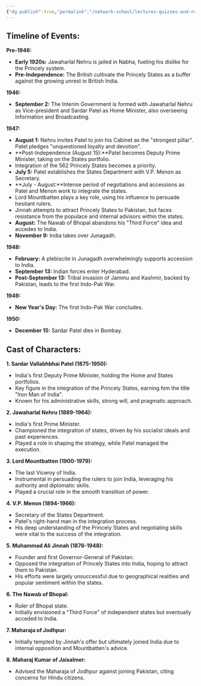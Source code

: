 ```yaml
---
{"dg-publish":true,"permalink":"/network-school/lectures-quizzes-and-references/briefs-timelines-and-study-guides/indian-history/indian-history-sardar-patel-and-integration-of-princely-states-timeline/"}
---
```



## Timeline of Events:

**Pre-1946:**

- **Early 1920s:** Jawaharlal Nehru is jailed in Nabha, fueling his dislike for the Princely system.
- **Pre-Independence:** The British cultivate the Princely States as a buffer against the growing unrest in British India.

**1946:**

- **September 2:** The Interim Government is formed with Jawaharlal Nehru as Vice-president and Sardar Patel as Home Minister, also overseeing Information and Broadcasting.

**1947:**

- **August 1:** Nehru invites Patel to join his Cabinet as the "strongest pillar". Patel pledges "unquestioned loyalty and devotion".
- **Post-Independence (August 15):**Patel becomes Deputy Prime Minister, taking on the States portfolio.
- Integration of the 562 Princely States becomes a priority.
- **July 5:** Patel establishes the States Department with V.P. Menon as Secretary.
- **July - August:**Intense period of negotiations and accessions as Patel and Menon work to integrate the states.
- Lord Mountbatten plays a key role, using his influence to persuade hesitant rulers.
- Jinnah attempts to attract Princely States to Pakistan, but faces resistance from the populace and internal advisors within the states.
- **August:** The Nawab of Bhopal abandons his "Third Force" idea and accedes to India.
- **November 9:** India takes over Junagadh.

**1948:**

- **February:** A plebiscite in Junagadh overwhelmingly supports accession to India.
- **September 13:** Indian forces enter Hyderabad.
- **Post-September 13:** Tribal invasion of Jammu and Kashmir, backed by Pakistan, leads to the first Indo-Pak War.

**1949:**

- **New Year's Day:** The first Indo-Pak War concludes.

**1950:**

- **December 15:** Sardar Patel dies in Bombay.

## Cast of Characters:

**1. Sardar Vallabhbhai Patel (1875-1950):**

- India's first Deputy Prime Minister, holding the Home and States portfolios.
- Key figure in the integration of the Princely States, earning him the title "Iron Man of India".
- Known for his administrative skills, strong will, and pragmatic approach.

**2. Jawaharlal Nehru (1889-1964):**

- India's first Prime Minister.
- Championed the integration of states, driven by his socialist ideals and past experiences.
- Played a role in shaping the strategy, while Patel managed the execution.

**3. Lord Mountbatten (1900-1979):**

- The last Viceroy of India.
- Instrumental in persuading the rulers to join India, leveraging his authority and diplomatic skills.
- Played a crucial role in the smooth transition of power.

**4. V.P. Menon (1894-1966):**

- Secretary of the States Department.
- Patel's right-hand man in the integration process.
- His deep understanding of the Princely States and negotiating skills were vital to the success of the integration.

**5. Muhammad Ali Jinnah (1876-1948):**

- Founder and first Governor-General of Pakistan.
- Opposed the integration of Princely States into India, hoping to attract them to Pakistan.
- His efforts were largely unsuccessful due to geographical realities and popular sentiment within the states.

**6. The Nawab of Bhopal:**

- Ruler of Bhopal state.
- Initially envisioned a "Third Force" of independent states but eventually acceded to India.

**7. Maharaja of Jodhpur:**

- Initially tempted by Jinnah's offer but ultimately joined India due to internal opposition and Mountbatten's advice.

**8. Maharaj Kumar of Jaisalmer:**

- Advised the Maharaja of Jodhpur against joining Pakistan, citing concerns for Hindu citizens.